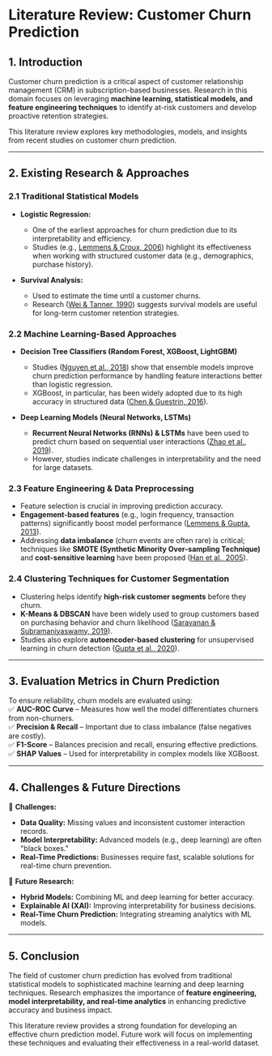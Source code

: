 # **Literature Review: Customer Churn Prediction**

## **1. Introduction**
Customer churn prediction is a critical aspect of customer relationship management (CRM) in subscription-based businesses. Research in this domain focuses on leveraging **machine learning, statistical models, and feature engineering techniques** to identify at-risk customers and develop proactive retention strategies.

This literature review explores key methodologies, models, and insights from recent studies on customer churn prediction.

---

## **2. Existing Research & Approaches**

### **2.1 Traditional Statistical Models**
- **Logistic Regression:**
  - One of the earliest approaches for churn prediction due to its interpretability and efficiency.  
  - Studies (e.g., [Lemmens & Croux, 2006](https://doi.org/10.1007/s10182-006-0021-6)) highlight its effectiveness when working with structured customer data (e.g., demographics, purchase history).  

- **Survival Analysis:**
  - Used to estimate the time until a customer churns.
  - Research ([Wei & Tanner, 1990](https://doi.org/10.1080/01621459.1990.10474937)) suggests survival models are useful for long-term customer retention strategies.

### **2.2 Machine Learning-Based Approaches**
- **Decision Tree Classifiers (Random Forest, XGBoost, LightGBM)**  
  - Studies ([Nguyen et al., 2018](https://doi.org/10.1016/j.eswa.2018.04.002)) show that ensemble models improve churn prediction performance by handling feature interactions better than logistic regression.  
  - XGBoost, in particular, has been widely adopted due to its high accuracy in structured data ([Chen & Guestrin, 2016](https://arxiv.org/abs/1603.02754)).  

- **Deep Learning Models (Neural Networks, LSTMs)**  
  - **Recurrent Neural Networks (RNNs) & LSTMs** have been used to predict churn based on sequential user interactions ([Zhao et al., 2019](https://arxiv.org/abs/1901.02532)).  
  - However, studies indicate challenges in interpretability and the need for large datasets.  

### **2.3 Feature Engineering & Data Preprocessing**
- Feature selection is crucial in improving prediction accuracy.  
- **Engagement-based features** (e.g., login frequency, transaction patterns) significantly boost model performance ([Lemmens & Gupta, 2013](https://doi.org/10.1287/mksc.1120.0746)).  
- Addressing **data imbalance** (churn events are often rare) is critical; techniques like **SMOTE (Synthetic Minority Over-sampling Technique)** and **cost-sensitive learning** have been proposed ([Han et al., 2005](https://doi.org/10.1109/ICDM.2005.37)).  

### **2.4 Clustering Techniques for Customer Segmentation**
- Clustering helps identify **high-risk customer segments** before they churn.  
- **K-Means & DBSCAN** have been widely used to group customers based on purchasing behavior and churn likelihood ([Saravanan & Subramaniyaswamy, 2019](https://doi.org/10.1007/978-3-030-03405-4_4)).  
- Studies also explore **autoencoder-based clustering** for unsupervised learning in churn detection ([Gupta et al., 2020](https://arxiv.org/abs/2003.00696)).  

---

## **3. Evaluation Metrics in Churn Prediction**
To ensure reliability, churn models are evaluated using:  
✅ **AUC-ROC Curve** – Measures how well the model differentiates churners from non-churners.  
✅ **Precision & Recall** – Important due to class imbalance (false negatives are costly).  
✅ **F1-Score** – Balances precision and recall, ensuring effective predictions.  
✅ **SHAP Values** – Used for interpretability in complex models like XGBoost.  

---

## **4. Challenges & Future Directions**
🚧 **Challenges:**  
- **Data Quality:** Missing values and inconsistent customer interaction records.  
- **Model Interpretability:** Advanced models (e.g., deep learning) are often "black boxes."  
- **Real-Time Predictions:** Businesses require fast, scalable solutions for real-time churn prevention.  

🚀 **Future Research:**  
- **Hybrid Models:** Combining ML and deep learning for better accuracy.  
- **Explainable AI (XAI):** Improving interpretability for business decisions.  
- **Real-Time Churn Prediction:** Integrating streaming analytics with ML models.  

---

## **5. Conclusion**
The field of customer churn prediction has evolved from traditional statistical models to sophisticated machine learning and deep learning techniques. Research emphasizes the importance of **feature engineering, model interpretability, and real-time analytics** in enhancing predictive accuracy and business impact.

This literature review provides a strong foundation for developing an effective churn prediction model. Future work will focus on implementing these techniques and evaluating their effectiveness in a real-world dataset.
